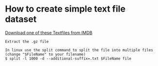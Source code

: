 # How to create simple text file dataset
[Download one of these Textfiles from IMDB](http://ftp.sunet.se/mirror/archive/ftp.sunet.se/pub/tv+movies/imdb/)
```
Extract the .gz file
```
```
In linux use the split command to split the file into multiple files (change "$FileName" to your filename)
$ split -l 1000 -d --additional-suffix=.txt $FileName file
```
